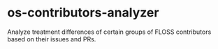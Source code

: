 # os-contributors-analyzer
Analyze treatment differences of certain groups of FLOSS contributors based on their issues and PRs.
